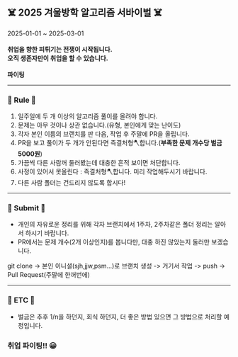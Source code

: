 ## ☠️ 2025 겨울방학 알고리즘 서바이벌 ☠️

2025-01-01 ~ 2025-03-01 <br><br>
**취업을 향한 피튀기는 전쟁이 시작됩니다.**<br>
**오직 생존자만이 취업을 할 수 있습니다.**<br><br>
**파이팅**

---

### 👾 Rule 👾
1. 일주일에 두 개 이상의 알고리즘 풀이를 올려야 합니다.
2. 문제는 아무 것이나 상관 없습니다.(유형, 본인에게 맞는 난이도)
3. 각자 본인 이름의 브랜치를 판 다음, 작업 후 주말에 PR을 올립니다.
4. PR을 보고 풀이가 두 개가 안된다면 즉결처형🪓합니다.(**부족한 문제 개수당 벌금 5000원**)
5. 가끔씩 다른 사람꺼 둘러봤는데 대충한 흔적 보이면 처단합니다.
6. 사정이 있어서 못올린다 : 즉결처형🪓합니다. 미리 작업해두시기 바랍니다.
7. 다른 사람 폴더는 건드리지 않도록 합시다!

---

### 🌚 Submit 🌚

- 개인의 자유로운 정리를 위해 각자 브랜치에서 1주차, 2주차같은 폴더 정리는 알아서 하시기 바랍니다.
- PR에서는 문제 개수(2개 이상인지)를 봅니다만, 대충 하진 않았는지 둘러만 보겠습니다.

git clone -> 본인 이니셜(sjh,jjw,psm...)로 브랜치 생성 -> 거기서 작업 -> push -> Pull Request(주말에 한꺼번에)

---

### 🧨 ETC 🧨
- 벌금은 추후 1/n을 하던지, 회식 하던지, 더 좋은 방법 있으면 그 방법으로 처리할 예정입니다.


### 취업 파이팅!! 😀

